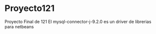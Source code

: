# Proyecto121
Proyecto Final de 121
El mysql-connector-j-9.2.0 es un driver de librerias para netbeans
